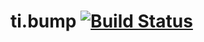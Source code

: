 ti.bump [![Build Status](https://travis-ci.org/appcelerator-modules/ti.bump.svg)](https://travis-ci.org/appcelerator-modules/ti.bump)
=======
